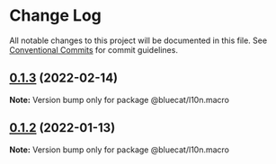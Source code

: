 # Change Log

All notable changes to this project will be documented in this file.
See [Conventional Commits](https://conventionalcommits.org) for commit guidelines.

## [0.1.3](https://gitlab.bluecatlabs.net/bluecat-uiux/l10n-packages/compare/v0.1.2...v0.1.3) (2022-02-14)

**Note:** Version bump only for package @bluecat/l10n.macro

## [0.1.2](https://gitlab.bluecatlabs.net/bluecat-uiux/l10n-packages/compare/v0.1.1...v0.1.2) (2022-01-13)

**Note:** Version bump only for package @bluecat/l10n.macro
